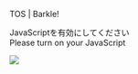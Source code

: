 TOS | Barkle!

JavaScriptを有効にしてください  
Please turn on your JavaScript

![](/static-assets/splash.png?1733446632824)